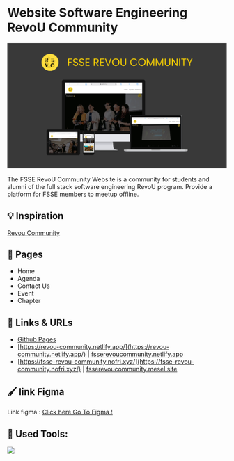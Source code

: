 # Website Software Engineering RevoU Community

![banner](images/mockup/mockup.jpg)

The FSSE RevoU Community Website is a community for students and alumni of the full stack software engineering RevoU program. Provide a platform for FSSE members to meetup offline.

## :bulb: Inspiration

[Revou Community](https://revou.co/community)

## :page_facing_up: Pages

- Home
- Agenda
- Contact Us
- Event
- Chapter

## :link: Links & URLs

- [Github Pages](https://revou-fsse-1.github.io/w5-company-website-group-e/)
- [https://revou-community.netlify.app/](https://revou-community.netlify.app/) | [fsserevoucommunity.netlify.app](fsserevoucommunity.netlify.app)
- [https://fsse-revou-community.nofri.xyz/](https://fsse-revou-community.nofri.xyz/) | [fsserevoucommunity.mesel.site](https://fsserevoucommunity.mesel.site/)

## :paintbrush: link Figma

Link figma : [Click here Go To Figma !](https://www.figma.com/file/zfYDjauniHSURSOglnn7MH/group-e?t=plnwYZRdyu2NjnGo-0/)

## :construction: Used Tools:

[![](https://skillicons.dev/icons?i=git,github,vscode,figma,html,css,javascript)]()
